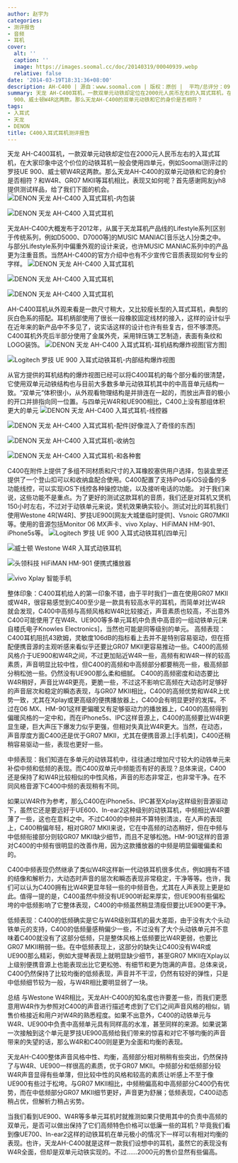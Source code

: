 ```yaml
---
author: 赵宇为
categories:
- 测评报告
- 音频
- 耳机
cover:
  alt: ''
  caption: ''
  image: https://images.soomal.cc/doc/20140319/00040939.webp
  relative: false
date: '2014-03-19T18:31:36+08:00'
description: AH-C400 | 源自：www.soomal.com | 版权：原创 |  平均/总评分：09.63/231
summary: 天龙 AH-C400耳机，一款双单元动铁却定位在2000元人民币左右的入耳式耳机，在大家印象中这个价位的动铁耳机一般会使用四单元，例如Soomal测评过的罗技UE
  900、威士顿W4R这两款。那么天龙AH-C400的双单元动铁和它的身价是否相符？
tags:
- 入耳式
- 天龙
- DENON
title: C400入耳式耳机测评报告
---
```


天龙 AH-C400耳机，一款双单元动铁却定位在2000元人民币左右的入耳式耳机，在大家印象中这个价位的动铁耳机一般会使用四单元，例如Soomal测评过的罗技UE 900、威士顿W4R这两款。那么天龙AH-C400的双单元动铁和它的身价是否相符？和W4R、GR07 MKII等耳机相比，表现又如何呢？首先感谢网友jyh8提供测试样品，给了我们下面的机会。
![DENON 天龙 AH-C400 入耳式耳机-内包装](https://images.soomal.cc/doc/20140228/00040636.webp)




![DENON 天龙 AH-C400 入耳式耳机](https://images.soomal.cc/doc/20140228/00040637.webp)




天龙AH-C400大概发布于2012年，从属于天龙耳机产品线的Lifestyle系列[区别于传统系列，例如D5000、D7000等]的MUSIC MANIAC[音乐达人]分类之中。与部分Lifestyle系列中偏重外观的设计来说，也许MUSIC MANIAC系列中的产品更为注重音质。当然AH-C400的官方介绍中也有不少宣传它音质表现如何专业的字样。
![DENON 天龙 AH-C400 入耳式耳机](https://images.soomal.cc/doc/20140228/00040639.webp)




![DENON 天龙 AH-C400 入耳式耳机](https://images.soomal.cc/doc/20140228/00040640_01.webp)




![DENON 天龙 AH-C400 入耳式耳机](https://images.soomal.cc/doc/20140228/00040641_01.webp)




AH-C400耳机从外观来看是一款尺寸稍大，又比较瘦长型的入耳式耳机，典型的灰白色系的搭配。耳机柄部使用了很长一段橡胶固定线材的接入，这样的设计似乎在近年来的新产品中不多见了，说实话这样的设计也许有些复古，但不够漂亮。C400耳机外壳后半部分使用了金属外壳，采用锌压铸工艺制造，表面有条纹和LOGO装饰。
![DENON 天龙 AH-C400 入耳式耳机-耳机结构爆炸视图[官方图]](https://images.soomal.cc/doc/20140319/00040938.webp)




![Logitech 罗技 UE 900 入耳式动铁耳机-内部结构爆炸视图](https://images.soomal.cc/doc/20130730/00034092.webp)




从官方提供的耳机结构的爆炸视图已经可以将C400耳机的每个部分看的很清楚，它使用双单元动铁结构也与目前大多数多单元动铁耳机其中的中高音单元结构一致。“双单元”体积很小，从外观看物理结构是并排连在一起的，而放出声音的极小的开口并排指向同一位置。与四单元W4R和UE900相比，C400上没有那组体积更大的单元
![DENON 天龙 AH-C400 入耳式耳机-线控器](https://images.soomal.cc/doc/20140228/00040643_01.webp)




![DENON 天龙 AH-C400 入耳式耳机-配件[好像混入了奇怪的东西]](https://images.soomal.cc/doc/20140228/00040646_01.webp)




![DENON 天龙 AH-C400 入耳式耳机-收纳包](https://images.soomal.cc/doc/20140228/00040648_01.webp)




![DENON 天龙 AH-C400 入耳式耳机-和各种套](https://images.soomal.cc/doc/20140228/00040649_01.webp)




C400在附件上提供了多组不同材质和尺寸的入耳橡胶塞供用户选择，包装盒里还提供了一个登山扣可以和收纳盒配合使用。C400配置了支持iPod与iOS设备的多功能线控，可以实现iOS下线控各种操控功能，以及接听电话的功能。
对于我们来说，这些功能不是重点。为了更好的测试这款耳机的音质，我们还是对耳机又煲机150小时左右，不过对于动铁单元来说，煲机效果确实较小。测试对比的耳机我们使用Westone 4R[W4R]、罗技UE900[网友大城堡临时提供]、Vsnoic GR07MKII等。使用的音源包括Monitor 06 MX声卡、vivo Xplay、HiFiMAN HM-901、iPhone5s等。
![Logitech 罗技 UE 900 入耳式动铁耳机[四单元]](https://images.soomal.cc/doc/20130722/00033780_01.webp)




![威士顿 Westone W4R 入耳式动铁耳机](https://images.soomal.cc/doc/20131109/00037150_01.webp)




![头领科技 HiFiMAN HM-901 便携式播放器](https://images.soomal.cc/doc/20131107/00037080_01.webp)




![vivo Xplay 智能手机](https://images.soomal.cc/doc/20130523/00031193_01.webp)




整体印象：C400耳机给人的第一印象不错，由于平时我们一直在使用GR07 MKII或W4R，很容易感觉到C400至少是一款具有较高水平的耳机，而简单对比W4R就会发现，C400中高频与高频风格和W4R比较接近，声音素质也较高，不出意外C400可能使用了在W4R、UE900等多单元耳机中负责中高音的一组动铁单元[来自楼氏电子Knowles Electronics]，当然也可能是同等级别的单元。
高频表现：C400耳机阻抗43欧姆，灵敏度106dB的指标看上去并不是特别容易驱动，但在搭配便携音源的主观听感来看似乎还要比GR07 MKII更容易推动一些。C400的高频风格介于UE900和W4R之间，不过更加贴近W4R一些，高频有和W4R一样的较高素质，声音明显比较中性，但C400的高频和中高频部分都要稍亮一些，极高频部分稍松弛一些。仍然没有UE900那么柔和细腻。
C400的高频密度和动态要比W4R稍好，声音比W4R更亮，更脆一些，不过这不影响它高频在大动态时足够好的声音层次和稳定的瞬态表现，与GR07 MKII相比，C400的高频优势和W4R上优势一致，尤其在Xplay或更高级的便携播放器上，C400会有明显更好的发挥。不过在06 MX、HM-901这样更偏暖又有足够驱动力的播放器上，C400的高频得到偏暖风格的一定中和，而在iPhone5s、IPC这样音源上，C400的高频要比W4R更显生硬，巨大声压下爆发力似乎更强，但相对失真比W4R更大。当然，在动态，声音厚度方面C400还是优于GR07 MKII，尤其在便携音源上[手机类]，C400还稍稍容易驱动一些，表现也更好一些。

中频表现：我们知道在多单元的动铁耳机中，往往通过增加尺寸较大的动铁单元来补偿中频和低频的表现。而C400双单元中频能否有好的表现？总体来说，C400还是保持了和W4R比较相似的中性风格，声音的形态非常正，也非常干净。在不同风格音源下C400中频的表现稍有不同。

如果以W4R作为参考，那么C400在iPhone5s、IPC甚至Xplay这样级别音源驱动下，虽然它还是要远好于UE600、In-ear2这种级别的动铁耳机，中频相比W4R要薄了一些，这也在意料之中。不过C400的中频并不算特别清淡，在人声的表现上，C400稍偏年轻，相对GR07 MKII来说，它在中高频的动态稍好，但在中频与中低频衔接部分则较GR07 MKII缺少细节，而且不足够松弛。HM-901这样的音源对C400的中频有很明显的改善作用，因为这款播放器的中频是明显偏暖偏柔和的。

C400中频表现仍然继承了类似W4R这样新一代动铁耳机很多优点，例如拥有不错的结像和解析力，大动态时声音的层次和瞬态表现非常稳定，干净等等。也许，我们可以认为C400拥有比W4R更显年轻一些的中频音色，尤其在人声表现上更是如此。值得一提的是，C400虽然中频没有UE900听起来厚实，但UE900有些偏松垮的中低频影响了它整体表现，C400的中频虽然稍显清瘦但要比UE900更干净。

低频表现：C400的低频确实是它与W4R级别耳机的最大差距，由于没有大个头动铁单元的支持，C400的低频量感稍偏少一些，不过没有了大个头动铁单元并不意味着C400就没有了这部分低频，只是整体风格上低频要比W4R更弱，也要比GR07 MKII稍弱一些。在中低频表现上，这部分的缺失让C400没有W4R或UE900那么精彩，例如大提琴表现上就明显缺少细节，甚至GR07 MKII在Xplay以上级别便携音源上也能表现出比它更松弛、有细节和更为饱满的声音。总体来说，C400仍然保持了比较均衡的低频表现，声音并不干涩，仍然有较好的弹性，只是中低频细节较为一般，与W4R相比要明显弱了一块。

总结
与Westone W4R相比，天龙AH-C400的知名度也许要差一些，而我们更愿意用W4R作为参照对C400的声音进行描述考虑到了它们之间声音风格的相似，销售价格接近和用户对W4R的熟悉程度。如果不出意外，C400的动铁单元与W4R、UE900中负责中高频单元具有同样高的水准，甚至同样的来源。如果说第一次接触到这个单元是罗技UE900高频给我们带来的惊喜和对它不够均衡的声音带来的失望的话，那么W4R和C400则是更为全面和均衡的表现。

天龙AH-C400整体声音风格中性、均衡，高频部分相对稍稍有些突出，仍然保持了与W4R、UE900一样很高的素质，优于GR07 MKII。中频部分和低频部分较W4R声音显得有些单薄，但比较中性的风格和较高的素质让听感上不至于像UE900有些过于松垮。与GR07 MKII相比，中频稍偏高和中高频部分C400仍有优势，而在中低频部分GR07 MKII细节更好，声音更为舒展；低频表现，C400动态稍占优，但解析力稍占劣势。

当我们看到UE900、W4R等多单元耳机时就推测如果只使用其中的负责中高频的双单元，是否可以做出保持了它们高频特色价格可以低廉一些的耳机？毕竟我们看到像UE700、In-ear2这样的动铁耳机在单元极小的情况下一样可以有相对均衡的表现。也许，天龙AH-C400就是这样一款我们设想中的耳机，虽然它的表现没有W4R全面，但却是双单元动铁实现的。不过……2000元的售价显然有些偏高。